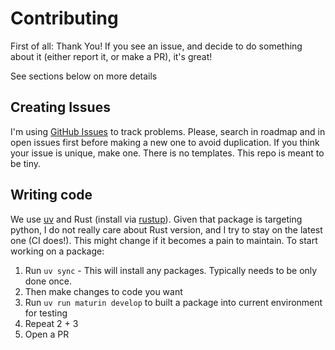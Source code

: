 # Contributing

First of all: Thank You! If you see an issue, and decide to do something about it (either report it, or make a PR), it's great!

See sections below on more details

## Creating Issues

I'm using [GitHub Issues](https://github.com/balbok0/wingspan_gym/issues) to track problems. Please, search in roadmap and in open issues first before making a new one to avoid duplication. If you think your issue is unique, make one. There is no templates. This repo is meant to be tiny.

## Writing code

We use [uv](https://docs.astral.sh/uv/) and Rust (install via [rustup](https://rustup.rs/)).
Given that package is targeting python, I do not really care about Rust version, and I try to stay on the latest one (CI does!). This might change if it becomes a pain to maintain.
To start working on a package:

1. Run `uv sync` - This will install any packages. Typically needs to be only done once.
2. Then make changes to code you want
3. Run `uv run maturin develop` to built a package into current environment for testing
4. Repeat 2 + 3
5. Open a PR
